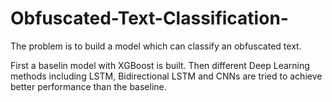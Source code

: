 # Obfuscated-Text-Classification-

The problem is to build a model which can classify an obfuscated text. 

First a baselin model with XGBoost is built. Then different Deep Learning methods including LSTM, Bidirectional LSTM and CNNs are tried to achieve better performance than the baseline. 
